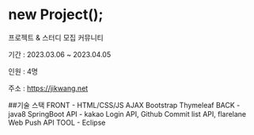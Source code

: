 # new Project();
프로젝트 & 스터디 모집 커뮤니티

기간 : 2023.03.06 ~ 2023.04.05

인원 : 4명

주소 : https://jikwang.net

##기술 스택
FRONT - HTML/CSS/JS AJAX Bootstrap Thymeleaf
BACK - java8 SpringBoot
API - kakao Login API, Github Commit list API, flarelane Web Push API
TOOL - Eclipse

